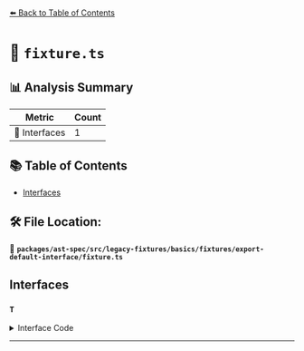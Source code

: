 [⬅️ Back to Table of Contents](../../../../../../../index.md)

# 📄 `fixture.ts`

## 📊 Analysis Summary

| Metric | Count |
|--------|-------|
| 📐 Interfaces | 1 |

## 📚 Table of Contents

- [Interfaces](#interfaces)

## 🛠️ File Location:
📂 **`packages/ast-spec/src/legacy-fixtures/basics/fixtures/export-default-interface/fixture.ts`**

## Interfaces

### `T`

<details><summary>Interface Code</summary>

```ts
export default interface T {
  method1(): void;
}
```
</details>


---